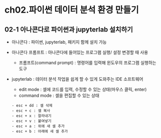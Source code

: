 # ch02.파이썬 데이터 분석 환경 만들기
## 02-1 아나콘다로 파이썬과 jupyterlab 설치하기
- 아나콘다 : 파이썬, jupyterlab, 패키지 함께 설치 가능
- 아나콘다 프롬프트 : 아나콘다에 들어있는 프로그램 실행/ 설정 변경할 때 사용
  - 프롬프트(command prompt) : 명령어를 입력해 윈도우의 프로그램 실행하는 도구
    
- jupyterlab : 데이터 분석 작업을 쉽게 할 수 있게 도와주는 IDE 소프트웨어
  
  - edit mode : 셀에 코드를 입력, 수정할 수 있는 상태(마우스 클릭, enter)
  - command mode : 셀을 편집할 수 있는 상태
  ```
  - esc + dd : 셀 삭제
  - esc + c : 셀 복사
  - esc + x : 잘라내기
  - esc + v : 붙여넣기
  - esc + a : 위에 새 셀 추가
  - esc + b : 아래에 새 셀 추가
  ```
